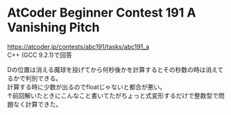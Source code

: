 # AtCoder Beginner Contest 191 A Vanishing Pitch  
https://atcoder.jp/contests/abc191/tasks/abc191_a  
C++ (GCC 9.2.1)で回答  

Dの位置は消える魔球を投げてから何秒後かを計算するとその秒数の時は消えてるかで判別できる。  
計算する時に少数が出るのでfloatじゃないと都合が悪い。  
↑前回解いたときにこんなこと書いてたがちょっと式変形するだけで整数型で問題なく計算できた。
